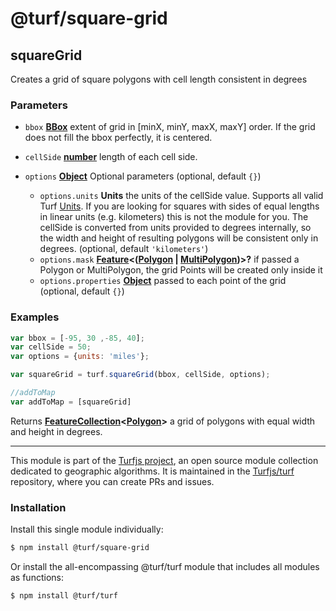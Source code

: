 # @turf/square-grid

<!-- Generated by documentation.js. Update this documentation by updating the source code. -->

## squareGrid

Creates a grid of square polygons with cell length consistent in degrees

### Parameters

*   `bbox` **[BBox][1]** extent of grid in \[minX, minY, maxX, maxY] order.  If the grid does not fill the bbox perfectly, it is centered.
*   `cellSide` **[number][2]** length of each cell side.
*   `options` **[Object][3]** Optional parameters (optional, default `{}`)

    *   `options.units` **Units** the units of the cellSide value.
        Supports all valid Turf [Units][4].
        If you are looking for squares with sides of equal lengths in linear units (e.g. kilometers) this is not the module for you.
        The cellSide is converted from units provided to degrees internally, so the width and height of resulting polygons will be consistent only in degrees. (optional, default `'kilometers'`)
    *   `options.mask` **[Feature][5]<([Polygon][6] | [MultiPolygon][7])>?** if passed a Polygon or MultiPolygon,
        the grid Points will be created only inside it
    *   `options.properties` **[Object][3]** passed to each point of the grid (optional, default `{}`)

### Examples

```javascript
var bbox = [-95, 30 ,-85, 40];
var cellSide = 50;
var options = {units: 'miles'};

var squareGrid = turf.squareGrid(bbox, cellSide, options);

//addToMap
var addToMap = [squareGrid]
```

Returns **[FeatureCollection][8]<[Polygon][6]>** a grid of polygons with equal width and height in degrees.

[1]: https://tools.ietf.org/html/rfc7946#section-5

[2]: https://developer.mozilla.org/docs/Web/JavaScript/Reference/Global_Objects/Number

[3]: https://developer.mozilla.org/docs/Web/JavaScript/Reference/Global_Objects/Object

[4]: https://github.com/Turfjs/turf/blob/master/packages/turf-helpers/README_UNITS.md

[5]: https://tools.ietf.org/html/rfc7946#section-3.2

[6]: https://tools.ietf.org/html/rfc7946#section-3.1.6

[7]: https://tools.ietf.org/html/rfc7946#section-3.1.7

[8]: https://tools.ietf.org/html/rfc7946#section-3.3

<!-- This file is automatically generated. Please don't edit it directly. If you find an error, edit the source file of the module in question (likely index.js or index.ts), and re-run "yarn docs" from the root of the turf project. -->

---

This module is part of the [Turfjs project](https://turfjs.org/), an open source module collection dedicated to geographic algorithms. It is maintained in the [Turfjs/turf](https://github.com/Turfjs/turf) repository, where you can create PRs and issues.

### Installation

Install this single module individually:

```sh
$ npm install @turf/square-grid
```

Or install the all-encompassing @turf/turf module that includes all modules as functions:

```sh
$ npm install @turf/turf
```
